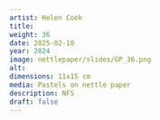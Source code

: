 ```yaml
---
artist: Helen Cook
title:
weight: 36
date: 2025-02-10
year: 2024
image: nettlepaper/slides/GP_36.png
alt: 
dimensions: 11x15 cm
media: Pastels on nettle paper
description: NFS
draft: false
---
```


